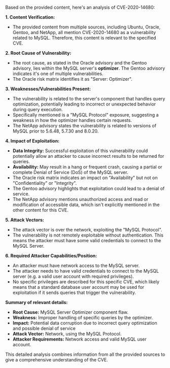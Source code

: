Based on the provided content, here's an analysis of CVE-2020-14680:

**1. Content Verification:**

   - The provided content from multiple sources, including Ubuntu, Oracle, Gentoo, and NetApp, all mention CVE-2020-14680 as a vulnerability related to MySQL.  Therefore, this content is relevant to the specified CVE.

**2. Root Cause of Vulnerability:**

   - The root cause, as stated in the Oracle advisory and the Gentoo advisory, lies within the MySQL server's **optimizer**. The Gentoo advisory indicates it's one of multiple vulnerabilities.
   - The Oracle risk matrix identifies it as "Server: Optimizer".

**3. Weaknesses/Vulnerabilities Present:**

   -  The vulnerability is related to the server's component that handles query optimization, potentially leading to incorrect or unexpected behavior during query execution.
   - Specifically mentioned is a "MySQL Protocol" exposure, suggesting a weakness in how the optimizer handles certain requests.
   - The NetApp advisory states the vulnerability is related to versions of MySQL prior to 5.6.48, 5.7.30 and 8.0.20.

**4. Impact of Exploitation:**

   - **Data Integrity:** Successful exploitation of this vulnerability could potentially allow an attacker to cause incorrect results to be returned for queries.
   - **Availability:** May result in a hang or frequent crash, causing a partial or complete Denial of Service (DoS) of the MySQL server.
   - The Oracle risk matrix indicates an impact on "Availability" but not on "Confidentiality" or "Integrity".
   - The Gentoo advisory highlights that exploitation could lead to a denial of service.
  - The NetApp advisory mentions unauthorized access and read or modification of accessible data, which isn't explicitly mentioned in the other content for this CVE.

**5. Attack Vectors:**

   - The attack vector is over the network, exploiting the "MySQL Protocol".
   - The vulnerability is not remotely exploitable without authentication. This means the attacker must have some valid credentials to connect to the MySQL Server.

**6. Required Attacker Capabilities/Position:**

   - An attacker must have network access to the MySQL server.
   - The attacker needs to have valid credentials to connect to the MySQL server (e.g. a valid user account with required privileges).
   -  No specific privileges are described for this specific CVE, which likely means that a standard database user account may be used for exploitation if it sends queries that trigger the vulnerability.

**Summary of relevant details:**

*   **Root Cause:** MySQL Server Optimizer component flaw.
*   **Weakness:** Improper handling of specific queries by the optimizer.
*   **Impact:** Potential data corruption due to incorrect query optimization and possible denial of service
*   **Attack Vector:** Network, using the MySQL Protocol.
*   **Attacker Requirements:** Network access and valid MySQL user account.

This detailed analysis combines information from all the provided sources to give a comprehensive understanding of the CVE.
